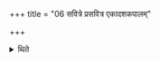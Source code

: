 +++
title = "06 सवित्रे प्रसवित्र एकादशकपालम्"

+++

<details><summary>थिते</summary>

सवित्रे प्रसवित्र एकादशकपालं मध्यन्दिने । सवित्र आसवित्रे द्वादशकपालमपराह्णे ६
</details>
